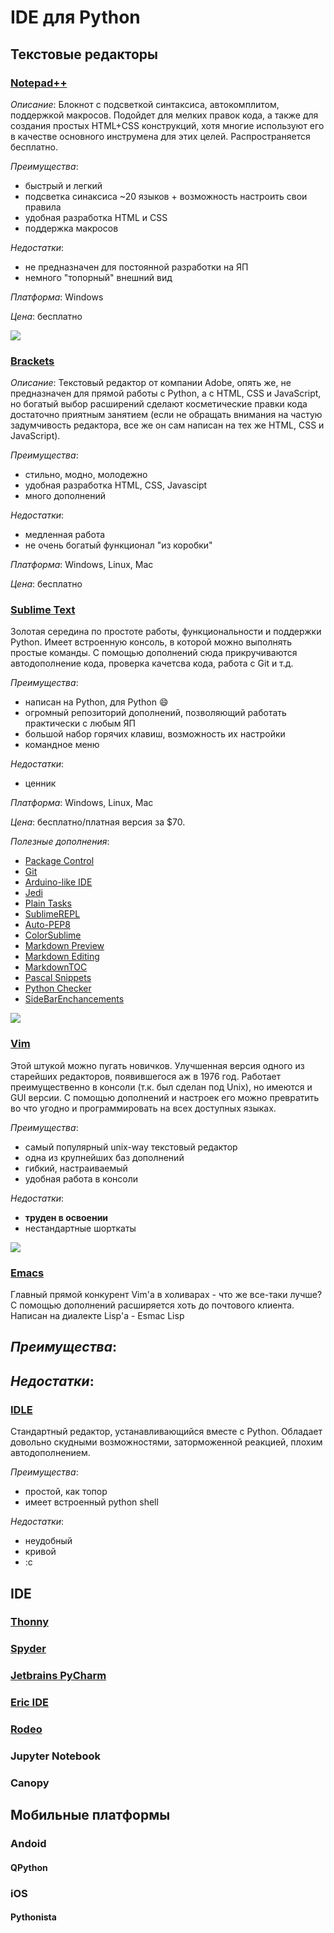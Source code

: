 # IDE для Python

## Текстовые редакторы

### [Notepad++]()
*Описание*: Блокнот с подсветкой синтаксиса, автокомплитом, поддержкой макросов. Подойдет для мелких правок кода, а также для создания простых HTML+CSS конструкций, хотя многие используют его в качестве основного инструмена для этих целей. Распространяется бесплатно.

*Преимущества*:
- быстрый и легкий
- подсветка синаксиса ~20 языков + возможность настроить свои правила
- удобная разработка HTML и CSS
- поддержка макросов

*Недостатки*:
- не предназначен для постоянной разработки на ЯП
- немного "топорный" внешний вид

*Платформа*: Windows

*Цена*: бесплатно

![](ide/notepad++.png)

### [Brackets]()
*Описание*: Текстовый редактор от компании Adobe, опять же, не предназначен для прямой работы с Python, а с HTML, CSS и JavaScript, но богатый выбор расширений сделают косметические правки кода достаточно приятным занятием (если не обращать внимания на частую задумчивость редактора, все же он сам написан на тех же HTML, CSS и JavaScript).

*Преимущества*:
- стильно, модно, молодежно
- удобная разработка HTML, CSS, Javascipt
- много дополнений

*Недостатки*:
- медленная работа
- не очень богатый функционал "из коробки"

*Платформа*: Windows, Linux, Mac

*Цена*: бесплатно

### [Sublime Text](https://sublimetext.com)
Золотая середина по простоте работы, функциональности и поддержки Python. Имеет встроенную консоль, в которой можно выполнять простые команды. С помощью дополнений сюда прикручиваются автодополнение кода, проверка качетсва кода, работа с Git и т.д.

*Преимущества*:
- написан на Python, для Python :smile:
- огромный репозиторий дополнений, позволяющий работать практически с любым ЯП
- большой набор горячих клавиш, возможность их настройки
- командное меню

*Недостатки*:
- ценник

*Платформа*: Windows, Linux, Mac

*Цена*: бесплатно/платная версия за $70.

*Полезные дополнения*:
+  [Package Control](https://packagecontrol.io/)
+  [Git](https://packagecontrol.io/packages/Git)
+  [Arduino-like IDE](https://packagecontrol.io/packages/Arduino-like%20IDE)
+  [Jedi](https://packagecontrol.io/packages/Jedi%20-%20Python%20autocompletion)
+  [Plain Tasks](https://packagecontrol.io/packages/PlainTasks)
+  [SublimeREPL](https://packagecontrol.io/packages/SublimeREPL)
+  [Auto-PEP8](https://packagecontrol.io/packages/AutoPEP8)
+  [ColorSublime](https://packagecontrol.io/packages/Colorsublime)
+  [Markdown Preview](https://packagecontrol.io/packages/Markdown%20Preview)
+  [Markdown Editing](https://packagecontrol.io/packages/MarkdownEditing)
+  [MarkdownTOC](https://packagecontrol.io/packages/MarkdownTOC)
+  [Pascal Snippets](https://packagecontrol.io/packages/Pascal%20Snippets)
+  [Python Checker](https://packagecontrol.io/packages/Python%20Checker)
+  [SideBarEnchancements](https://packagecontrol.io/packages/SideBarEnhancements)

![](ide/sublime_text.png)

### [Vim]()
Этой штукой можно пугать новичков. Улучшенная версия одного из старейших редакторов, появившегося аж в 1976 год. Работает преимущественно в консоли (т.к. был сделан под Unix), но имеются и GUI версии. С помощью дополнений и настроек его можно превратить во что угодно и программировать на всех доступных языках.

*Преимущества*:
- самый популярный unix-way текстовый редактор
- одна из крупнейших баз дополнений
- гибкий, настраиваемый
- удобная работа в консоли

*Недостатки*:
- **труден в освоении**
- нестандартные шорткаты

![](ide/vim.png)

### [Emacs]()
Главный прямой конкурент Vim'а в холиварах - что же все-таки лучше? С помощью дополнений расширяется хоть до почтового клиента. Написан на диалекте Lisp'а - Esmac Lisp

*Преимущества*:
-

*Недостатки*:
-

### [IDLE](https://www.python.org/downloads/)
Стандартный редактор, устанавливающийся вместе с Python. Обладает довольно скудными возможностями, заторможенной реакцией, плохим автодополнением.

*Преимущества*:
- простой, как топор
- имеет встроенный python shell

*Недостатки*:
- неудобный
- кривой
- :с

## IDE

### [Thonny](http://thonny.cs.ut.ee/)

### [Spyder](https://github.com/spyder-ide)

### [Jetbrains PyCharm](http://www.jetbrains.com/pycharm/)

### [Eric IDE](http://eric-ide.python-projects.org/)

### [Rodeo](http://blog.yhat.com/posts/introducing-rodeo.html)

### Jupyter Notebook

### Canopy

## Мобильные платформы

### Andoid

#### QPython

### iOS

#### Pythonista